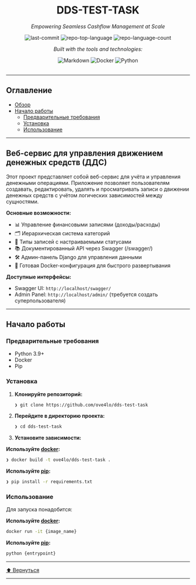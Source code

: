 <div id="top">

<!-- HEADER STYLE: CLASSIC -->
<div align="center">


# DDS-TEST-TASK

<em>Empowering Seamless Cashflow Management at Scale</em>

<!-- BADGES -->
<img src="https://img.shields.io/github/last-commit/ove4lo/dds-test-task?style=flat&logo=git&logoColor=white&color=0080ff" alt="last-commit">
<img src="https://img.shields.io/github/languages/top/ove4lo/dds-test-task?style=flat&color=0080ff" alt="repo-top-language">
<img src="https://img.shields.io/github/languages/count/ove4lo/dds-test-task?style=flat&color=0080ff" alt="repo-language-count">

<em>Built with the tools and technologies:</em>

<img src="https://img.shields.io/badge/Markdown-000000.svg?style=flat&logo=Markdown&logoColor=white" alt="Markdown">
<img src="https://img.shields.io/badge/Docker-2496ED.svg?style=flat&logo=Docker&logoColor=white" alt="Docker">
<img src="https://img.shields.io/badge/Python-3776AB.svg?style=flat&logo=Python&logoColor=white" alt="Python">

</div>
<br>

---

## Оглавление

- [Обзор](#обзор)
- [Начало работы](#начало-работы)
    - [Предварительные требования](#предварительные-требования)
    - [Установка](#установка)
    - [Использование](#использование)
  
---

## Веб-сервис для управления движением денежных средств (ДДС)

Этот проект представляет собой веб-сервис для учёта и управления денежными операциями. Приложение позволяет пользователям создавать, редактировать, удалять и просматривать записи о движении денежных средств с учётом логических зависимостей между сущностями.

**Основные возможности:**

- 📊 Управление финансовыми записями (доходы/расходы)
- 🗂️ Иерархическая система категорий
- 📝 Типы записей с настраиваемыми статусами
- 📚 Документированный API через Swagger (/swagger/)
- 🛠️ Админ-панель Django для управления данными
- 🐳 Готовая Docker-конфигурация для быстрого развертывания

**Доступные интерфейсы:**
- Swagger UI: `http://localhost/swagger/`
- Admin Panel: `http://localhost/admin/` (требуется создать суперпользователя)

---

## Начало работы

### Предварительные требования

- Python 3.9+
- Docker
- Pip

### Установка

1. **Клонируйте репозиторий:**

    ```sh
    ❯ git clone https://github.com/ove4lo/dds-test-task
    ```

2. **Перейдите в директорию проекта:**

    ```sh
    ❯ cd dds-test-task
    ```

3.  **Установите зависимости:**

**Используйте [docker](https://www.docker.com/):**

```sh
❯ docker build -t ove4lo/dds-test-task .
```
**Используйте [pip](https://pypi.org/project/pip/):**

```sh
❯ pip install -r requirements.txt
```

### Использование

Для запуска понадобится:

**Используйте [docker](https://www.docker.com/):**

```sh
docker run -it {image_name}
```
**Используйте [pip](https://pypi.org/project/pip/):**

```sh
python {entrypoint}
```

---

<div align="left"><a href="#top">⬆ Вернуться</a></div>

---
